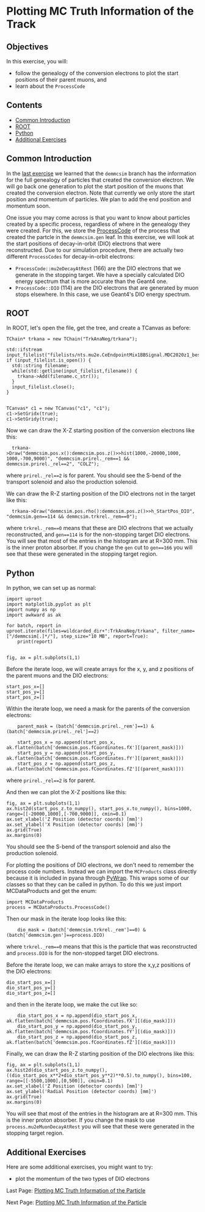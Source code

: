 # Plotting MC Truth Information of the Track

## Objectives

In this exercise, you will:

* follow the genealogy of the conversion electrons to plot the start positions of their parent muons, and
* learn about the ```ProcessCode```

## Contents

* [Common Introduction](#Common-Introduction)
* [ROOT](#ROOT)
* [Python](#Python)
* [Additional Exercises](#Additional-Exercises)

## Common Introduction

In the [last exercise](start-pos.md) we learned that the ```demmcsim``` branch has the information for the full genealogy of particles that created the conversion electron. We will go back one generation to plot the start position of the muons that created the conversion electron. Note that currently we only store the start position and momentum of particles. We plan to add the end position and momentum soon.

One issue you may come across is that you want to know about particles created by a specific process, regardless of where in the genealogy they were created. For this, we store the [ProcessCode](https://github.com/Mu2e/Offline/blob/v10_23_02/MCDataProducts/inc/ProcessCode.hh) of the process that created the partcle in the ```demmcsim.gen``` leaf. In this exercise, we will look at the start positions of decay-in-orbit (DIO) electrons that were reconstructed. Due to our simulation procedure, there are actually two different ```ProcessCodes``` for decay-in-orbit electrons:
* ```ProcessCode::mu2eDecayAtRest``` (166) are the DIO electrons that we generate in the stopping target. We have a specially calculated DIO energy spectrum that is more accurate than the Geant4 one.
* ```ProcessCode::DIO``` (114) are the DIO electrons that are generated by muon stops elsewhere. In this case, we use Geant4's DIO energy spectrum.


## ROOT
In ROOT, let's open the file, get the tree, and create a TCanvas as before:

```
TChain* trkana = new TChain("TrkAnaNeg/trkana");

std::ifstream input_filelist("filelists/nts.mu2e.CeEndpointMix1BBSignal.MDC2020z1_best_v1_1_std_v04_01_00.list");
if (input_filelist.is_open()) {
  std::string filename;
  while(std::getline(input_filelist,filename)) {
    trkana->Add(filename.c_str());
  }
  input_filelist.close();
}


TCanvas* c1 = new TCanvas("c1", "c1");
c1->SetGridx(true);
c1->SetGridy(true);
```

Now we can draw the X-Z starting position of the conversion electrons like this:

```
  trkana->Draw("demmcsim.pos.x():demmcsim.pos.z()>>hist(1000,-20000,1000, 1000,-700,9000)", "demmcsim.prirel._rem==1 && demmcsim.prirel._rel==2", "COLZ");
```
where ```prirel._rel==2``` is for parent. You should see the S-bend of the transport solenoid and also the production solenoid.

We can draw the R-Z starting position of the DIO electrons not in the target like this:

```
  trkana->Draw("demmcsim.pos.rho():demmcsim.pos.z()>>h_StartPos_DIO", "demmcsim.gen==114 && demmcsim.trkrel._rem==0");
```

where ```trkrel._rem==0``` means that these are DIO electrons that we actually reconstructed, and ```gen==114``` is for the non-stopping target DIO electrons. You will see that most of the entries in the histogram are at R=300 mm. This is the inner proton absorber. If you change the ```gen``` cut to ```gen==166``` you will see that these were generated in the stopping target region.


## Python

In python, we can set up as normal:

```
import uproot
import matplotlib.pyplot as plt
import numpy as np
import awkward as ak

for batch, report in uproot.iterate(files=wildcarded_dir+":TrkAnaNeg/trkana", filter_name=["/demmcsim[.]*/"], step_size="10 MB", report=True):
    print(report)


fig, ax = plt.subplots(1,1)
```

Before the iterate loop, we will create arrays for the x, y, and z positions of the parent muons and the DIO electrons:

```
start_pos_x=[]
start_pos_y=[]
start_pos_z=[]
```

Within the iterate loop, we need a mask for the parents of the conversion electrons:

```
    parent_mask = (batch['demmcsim.prirel._rem']==1) & (batch['demmcsim.prirel._rel']==2)

    start_pos_x = np.append(start_pos_x, ak.flatten(batch['demmcsim.pos.fCoordinates.fX'][(parent_mask)]))
    start_pos_y = np.append(start_pos_y, ak.flatten(batch['demmcsim.pos.fCoordinates.fY'][(parent_mask)]))
    start_pos_z = np.append(start_pos_z, ak.flatten(batch['demmcsim.pos.fCoordinates.fZ'][(parent_mask)]))
```
where ```prirel._rel==2``` is for parent.

And then we can plot the X-Z positions like this:

```
fig, ax = plt.subplots(1,1)
ax.hist2d(start_pos_z.to_numpy(), start_pos_x.to_numpy(), bins=1000, range=[[-20000,1000],[-700,9000]], cmin=0.1)
ax.set_xlabel('Z Position (detector coords) [mm]')
ax.set_ylabel('X Position (detector coords) [mm]')
ax.grid(True)
ax.margins(0)
```
You should see the S-bend of the transport solenoid and also the production solenoid.

For plotting the positions of DIO electrons, we don't need to remember the process code numbers. Instead we can import the ```MCProducts``` class directly because it is included in pyana through [PyWrap](https://mu2ewiki.fnal.gov/wiki/PyWrap). This wraps some of our classes so that they can be called in python. To do this we just import MCDataProducts and get the enum:

```
import MCDataProducts
process = MCDataProducts.ProcessCode()
```

Then our mask in the iterate loop looks like this:

```
    dio_mask = (batch['demmcsim.trkrel._rem']==0) & (batch['demmcsim.gen']==process.DIO)
```
where ```trkrel._rem==0``` means that this is the particle that was reconstructed and ```process.DIO``` is for the non-stopped target DIO electrons.

Before the iterate loop, we can make arrays to store the x,y,z positions of the DIO electrons:

```
dio_start_pos_x=[]
dio_start_pos_y=[]
dio_start_pos_z=[]
```

and then in the iterate loop, we make the cut like so:

```
    dio_start_pos_x = np.append(dio_start_pos_x, ak.flatten(batch['demmcsim.pos.fCoordinates.fX'][(dio_mask)]))
    dio_start_pos_y = np.append(dio_start_pos_y, ak.flatten(batch['demmcsim.pos.fCoordinates.fY'][(dio_mask)]))
    dio_start_pos_z = np.append(dio_start_pos_z, ak.flatten(batch['demmcsim.pos.fCoordinates.fZ'][(dio_mask)]))
```

Finally, we can draw the R-Z starting position of the DIO electrons like this:

```
fig, ax = plt.subplots(1,1)
ax.hist2d(dio_start_pos_z.to_numpy(), ((dio_start_pos_x**2+dio_start_pos_y**2)**0.5).to_numpy(), bins=100, range=[[-5500,1000],[0,500]], cmin=0.1)
ax.set_xlabel('Z Position (detector coords) [mm]')
ax.set_ylabel('Radial Position (detector coords) [mm]')
ax.grid(True)
ax.margins(0)
```

You will see that most of the entries in the histogram are at R=300 mm. This is the inner proton absorber. If you change the mask to use ```process.mu2eMuonDecayAtRest``` you will see that these were generated in the stopping target region.


## Additional Exercises
Here are some additional exercises, you might want to try:
* plot the momentum of the two types of DIO electrons


Last Page: [Plotting MC Truth Information of the Particle](start-pos.md)

Next Page: [Plotting MC Truth Information of the Particle](e-loss.md)
